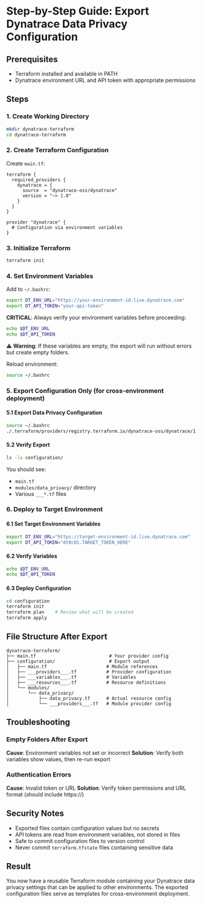 # Step-by-Step Guide: Export Dynatrace Data Privacy Configuration

## Prerequisites
- Terraform installed and available in PATH
- Dynatrace environment URL and API token with appropriate permissions

## Steps

### 1. Create Working Directory
```bash
mkdir dynatrace-terraform
cd dynatrace-terraform
```

### 2. Create Terraform Configuration
Create `main.tf`:
```hcl
terraform {
  required_providers {
    dynatrace = {
      source  = "dynatrace-oss/dynatrace"
      version = "~> 1.0"
    }
  }
}

provider "dynatrace" {
  # Configuration via environment variables
}
```

### 3. Initialize Terraform
```bash
terraform init
```

### 4. Set Environment Variables
Add to `~/.bashrc`:
```bash
export DT_ENV_URL="https://your-environment-id.live.dynatrace.com"
export DT_API_TOKEN="your-api-token"
```

**CRITICAL**: Always verify your environment variables before proceeding:
```bash
echo $DT_ENV_URL
echo $DT_API_TOKEN
```

⚠️ **Warning**: If these variables are empty, the export will run without errors but create empty folders.

Reload environment:
```bash
source ~/.bashrc
```

### 5. Export Configuration Only (for cross-environment deployment)

#### 5.1 Export Data Privacy Configuration
```bash
source ~/.bashrc
./.terraform/providers/registry.terraform.io/dynatrace-oss/dynatrace/1.85.0/linux_amd64/terraform-provider-dynatrace_v1.85.0 -export dynatrace_data_privacy
```

#### 5.2 Verify Export
```bash
ls -la configuration/
```

You should see:
- `main.tf`
- `modules/data_privacy/` directory
- Various `___*.tf` files

### 6. Deploy to Target Environment

#### 6.1 Set Target Environment Variables
```bash
export DT_ENV_URL="https://target-environment-id.live.dynatrace.com"
export DT_API_TOKEN="dt0c01.TARGET_TOKEN_HERE"
```

#### 6.2 Verify Variables
```bash
echo $DT_ENV_URL
echo $DT_API_TOKEN
```

#### 6.3 Deploy Configuration
```bash
cd configuration
terraform init
terraform plan    # Review what will be created
terraform apply
```

## File Structure After Export

```
dynatrace-terraform/
├── main.tf                           # Your provider config
├── configuration/                    # Export output
│   ├── main.tf                      # Module references
│   ├── ___providers___.tf           # Provider configuration
│   ├── ___variables___.tf           # Variables
│   ├── ___resources___.tf           # Resource definitions
│   └── modules/
│       └── data_privacy/
│           ├── data_privacy.tf      # Actual resource config
│           └── ___providers___.tf   # Module provider config
```

## Troubleshooting

### Empty Folders After Export
**Cause**: Environment variables not set or incorrect
**Solution**: Verify both variables show values, then re-run export

### Authentication Errors
**Cause**: Invalid token or URL
**Solution**: Verify token permissions and URL format (should include https://)

## Security Notes

- Exported files contain configuration values but no secrets
- API tokens are read from environment variables, not stored in files
- Safe to commit configuration files to version control
- Never commit `terraform.tfstate` files containing sensitive data

## Result
You now have a reusable Terraform module containing your Dynatrace data privacy settings that can be applied to other environments. The exported configuration files serve as templates for cross-environment deployment.
